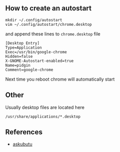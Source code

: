 ## How to create an autostart

```
mkdir ~/.config/autostart
vim ~/.config/autostart/chrome.desktop
```

and append these lines to `chrome.desktop` file

```
[Desktop Entry]
Type=Application
Exec=/usr/bin/google-chrome
Hidden=false
X-GNOME-Autostart-enabled=true
Name=pidgin
Comment=google-chrome
```

Next time you reboot chrome will automatically start

## Other

Usually desktop files are located here

```
/usr/share/applications/*.desktop
```

## References

- [askubutu](https://askubuntu.com/questions/37957/how-do-i-manage-applications-on-startup-in-gnome-3)
